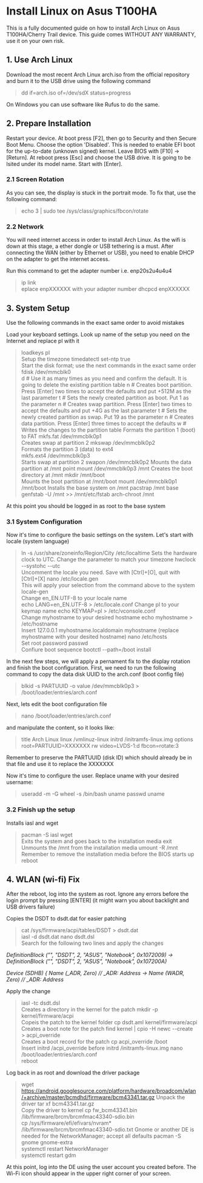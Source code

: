 # Install Linux on Asus T100HA ##

This is a fully documented guide on how to install Arch Linux on Asus T100HA/Cherry Trail device. This guide comes WITHOUT ANY WARRANTY, use it on your own risk.


## 1. Use Arch Linux #

Download the most recent Arch Linux arch.iso from the official repository and burn it to the USB drive using the following command

> dd if=arch.iso of=/dev/sdX status=progress

On Windows you can use software like Rufus to do the same.


## 2. Prepare Installation #

Restart your device. At boot press [F2], then go to Security and then Secure Boot Menu. Choose the option 'Disabled'. This is needed to enable EFI boot for the up-to-date (unknown signed) kernel. Leave BIOS with [F10] -> [Return]. 
At reboot press [Esc] and choose the USB drive. It is going to be lsited under its model name. Start with [Enter].


### 2.1 Screen Rotation #

As you can see, the display is stuck in the portrait mode. To fix that, use the following command:

> echo 3 | sudo tee /sys/class/graphics/fbcon/rotate


### 2.2 Network #

You will need internet access in order to install Arch Linux. As the wifi is down at this stage, a ether dongle or USB tethering is a must.
After connecting the WAN (either by Ethernet or USB), you need to enable DHCP on the adapter to get the internet access. 

Run this command to get the adapter number i.e. enp20s2u4u4u4
> ip link			
eplace enpXXXXXX with your adapter number
> dhcpcd enpXXXXXX


## 3. System Setup #

Use the following commands in the exact same order to avoid mistakes

Load your keyboard settings. Look up name of the setup you need on the Internet and replace pl with it
> loadkeys pl			
Setup the timezone
> timedatectl set-ntp true	
Start the disk format; use the next commands in the exact same order
> fdisk /dev/mmcblk0		
d			# Use it as many times as you need and confirm the default. It is going to delete the existing partition table
n			# Creates boot partition. Press [Enter] two times to accept the defaults and put +512M as the last parameter
t			# Sets the newly created partition as boot. Put 1 as the parameter
n			# Creates swap partition. Press [Enter] two times to accept the defaults and put +4G as the last parameter
t			# Sets the newly created partition as swap. Put 19 as the parameter
n			# Creates data partition. Press [Enter] three times to accept the defaults
w 			# Writes the changes to the partition table
Formats the partition 1 (boot) to FAT
> mkfs.fat /dev/mmcblk0p1	
Creates swap at partition 2
> mkswap /dev/mmcblk0p2	 
Formats the partition 3 (data) to ext4	
> mkfs.ext4 /dev/mmcblk0p3	
Starts swap at partition 2
> swapon /dev/mmcblk0p2	
Mounts the data partition at /mnt point
> mount /dev/mmcblk0p3 /mnt	
Creates the boot directory at /mnt
> mkdir /mnt/boot		
Mounts the boot partition at /mnt/boot
> mount /dev/mmcblk0p1 /mnt/boot 
Installs the base system on /mnt
> pacstrap /mnt base
> genfstab -U /mnt >> /mnt/etc/fstab
> arch-chroot /mnt	

At this point you should be logged in as root to the base system


### 3.1 System Configuration #

Now it's time to configure the basic settings on the system. Let's start with locale (system language)

> ln -s /usr/share/zoneinfo/Region/City /etc/localtime
Sets the hardware clock to UTC. Change the parameter to match your timezone
> hwclock --systohc --utc		
Uncomment the locale you need. Save with [Ctrl]+[O], quit with [Ctrl]+[X]
> nano /etc/locale.gen	
This will apply your selection from the command above to the system
> locale-gen					
Change en_EN.UTF-8 to your locale name	
> echo LANG=en_EN.UTF-8 > /etc/locale.conf
Change pl to your keymap name
> echo KEYMAP=pl > /etc/vconsole.conf		
Change myhostname to your desired hostname
> echo myhostname > /etc/hostname		
Insert 127.0.0.1 myhostname.localdomain myhostname (replace myhostname with your desited hostname)
> nano /etc/hosts			
Set root password
> passwd					
Confiure boot sequence
> bootctl --path=/boot install			

In the next few steps, we will apply a pernament fix to the display rotation and finish the boot configuration. First, we need to run the following command to copy the data disk UUID to the arch.conf (boot config file)

> blkid -s PARTUUID -o value /dev/mmcblk0p3 > /boot/loader/entries/arch.conf

Next, lets edit the boot configuration file

> nano /boot/loader/entries/arch.conf

and manipulate the content, so it looks like:

> title Arch Linux
> linux /vmlinuz-linux
> initrd /initramfs-linux.img
> options root=PARTUUID=XXXXXXX rw video=LVDS-1:d fbcon=rotate:3

Remember to preserve the PARTUUID (disk ID) which should already be in that file and use it to replace the XXXXXXX

Now it's time to configure the user. Replace uname with your desired username:

> useradd -m -G wheel -s /bin/bash uname
> passwd uname


### 3.2 Finish up the setup #

Installs iasl and wget
> pacman -S iasl wget		
Exits the system and goes back to the installation media
> exit	
Unmounts the /mnt from the installation media
> umount -R /mnt		
Remember to remove the installation media before the BIOS starts up
> reboot			


## 4. WLAN (wi-fi) Fix #

After the reboot, log into the system as root. Ignore any errors before the login prompt by pressing [ENTER] (it might warn you about backlight and USB drivers failure)

Copies the DSDT to dsdt.dat for easier patching
> cat /sys/firmware/acpi/tables/DSDT > dsdt.dat		
> iasl -d dsdt.dat
> nano dsdt.dsl		
Search for the following two lines and apply the changes

*DefinitionBlock ("", "DSDT", 2, "_ASUS_", "Notebook", 0x1072009) -> DefinitionBlock ("", "DSDT", 2, "_ASUS_", "Notebook", 0x107200A)*

*Device (SDHB)
{
Name (_ADR, Zero) // _ADR: Address -> Name (WADR, Zero) // _ADR: Address*

Apply the change
> iasl -tc dsdt.dsl				
Creates a directory in the kernel for the patch
> mkdir -p kernel/firmware/acpi		
Copeis the patch to the kernel folder
> cp dsdt.aml kernel/firmware/acpi			
Creates a boot note for the patch
> find kernel | cpio -H newc --create > acpi_override	
Creates a boot record for the patch
> cp acpi_override /boot				
Insert initrd /acpi_override before initrd /initramfs-linux.img
> nano /boot/loader/entries/arch.conf			
> reboot

Log back in as root and download the driver package

> wget https://android.googlesource.com/platform/hardware/broadcom/wlan/+archive/master/bcmdhd/firmware/bcm43341.tar.gz
Unpack the driver
> tar xf bcm43341.tar.gz						
Copy the driver to kernel
> cp fw_bcm43341.bin /lib/firmware/brcm/brcmfmac43340-sdio.bin		
> cp /sys/firmware/efi/efivars/nvram* /lib/firmware/brcm/brcmfmac43340-sdio.txt
Gnome or another DE is needed for the NetworkManager; accept all defaults
> pacman -S gnome gnome-extra						
> systemctl restart NetworkManager				
> systemctl restart gdm						

At this point, log into the DE using the user account you created before. The Wi-Fi icon should appear in the upper right corner of your screen.

